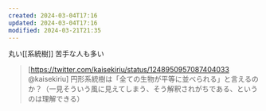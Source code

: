 ```yaml
---
created: 2024-03-04T17:16
updated: 2024-03-04T17:16
modified: 2024-03-21T21:35
---
```


丸い[[系統樹]]
苦手な人も多い

> [https://twitter.com/kaisekiriu/status/1248950957087404033 @kaisekiriu]
> 円形系統樹は「全ての生物が平等に並べられる」と言えるのか？（一見そういう風に見えてしまう、そう解釈されがちである、というのは理解できる）

